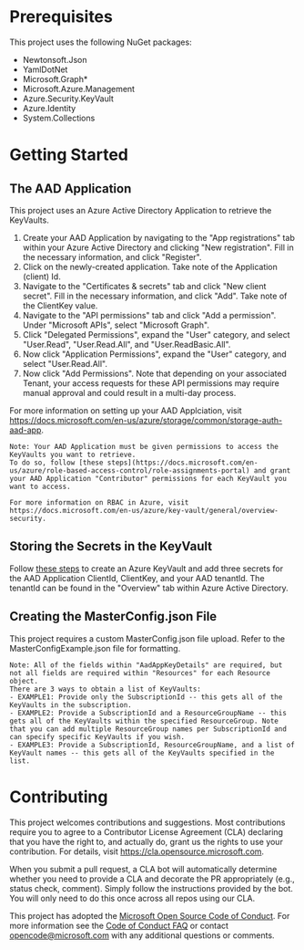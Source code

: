 # Prerequisites
This project uses the following NuGet packages:
- Newtonsoft.Json
- YamlDotNet
- Microsoft.Graph*
- Microsoft.Azure.Management
- Azure.Security.KeyVault
- Azure.Identity
- System.Collections

# Getting Started

## The AAD Application
This project uses an Azure Active Directory Application to retrieve the KeyVaults. 
1. Create your AAD Application by navigating to the "App registrations" tab within your Azure Active Directory and clicking "New registration". Fill in the necessary information, and click "Register".
2. Click on the newly-created application. Take note of the Application (client) Id.  
3. Navigate to the "Certificates & secrets" tab and click "New client secret". Fill in the necessary information, and click "Add". Take note of the ClientKey value.
4. Navigate to the "API permissions" tab and click "Add a permission". Under "Microsoft APIs", select "Microsoft Graph". 
5. Click "Delegated Permissions", expand the "User" category, and select "User.Read", "User.Read.All", and "User.ReadBasic.All". 
6. Now click "Application Permissions", expand the "User" category, and select "User.Read.All". 
7. Now click "Add Permissions". Note that depending on your associated Tenant, your access requests for these API permissions may require manual approval and could result in a multi-day process.

For more information on setting up your AAD Applciation, visit https://docs.microsoft.com/en-us/azure/storage/common/storage-auth-aad-app.

```
Note: Your AAD Application must be given permissions to access the KeyVaults you want to retrieve. 
To do so, follow [these steps](https://docs.microsoft.com/en-us/azure/role-based-access-control/role-assignments-portal) and grant your AAD Application "Contributor" permissions for each KeyVault you want to access. 

For more information on RBAC in Azure, visit https://docs.microsoft.com/en-us/azure/key-vault/general/overview-security.
```

## Storing the Secrets in the KeyVault
Follow [these steps](https://docs.microsoft.com/en-us/azure/key-vault/secrets/quick-create-portal) to create an Azure KeyVault and add three secrets for the AAD Application ClientId, ClientKey, and your AAD tenantId. 
The tenantId can be found in the "Overview" tab within Azure Active Directory.

## Creating the MasterConfig.json File
This project requires a custom MasterConfig.json file upload. 
Refer to the MasterConfigExample.json file for formatting.
```
Note: All of the fields within "AadAppKeyDetails" are required, but not all fields are required within "Resources" for each Resource object.
There are 3 ways to obtain a list of KeyVaults:
- EXAMPLE1: Provide only the SubscriptionId -- this gets all of the KeyVaults in the subscription.
- EXAMPLE2: Provide a SubscriptionId and a ResourceGroupName -- this gets all of the KeyVaults within the specified ResourceGroup. Note that you can add multiple ResourceGroup names per SubscriptionId and can specify specific KeyVaults if you wish.
- EXAMPLE3: Provide a SubscriptionId, ResourceGroupName, and a list of KeyVault names -- this gets all of the KeyVaults specified in the list.
```

# Contributing

This project welcomes contributions and suggestions.  Most contributions require you to agree to a
Contributor License Agreement (CLA) declaring that you have the right to, and actually do, grant us
the rights to use your contribution. For details, visit https://cla.opensource.microsoft.com.

When you submit a pull request, a CLA bot will automatically determine whether you need to provide
a CLA and decorate the PR appropriately (e.g., status check, comment). Simply follow the instructions
provided by the bot. You will only need to do this once across all repos using our CLA.

This project has adopted the [Microsoft Open Source Code of Conduct](https://opensource.microsoft.com/codeofconduct/).
For more information see the [Code of Conduct FAQ](https://opensource.microsoft.com/codeofconduct/faq/) or
contact [opencode@microsoft.com](mailto:opencode@microsoft.com) with any additional questions or comments.
